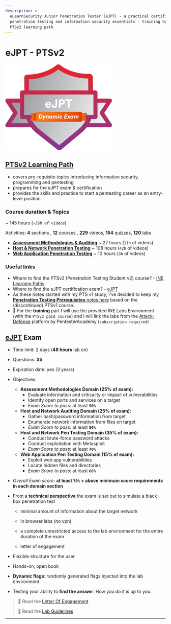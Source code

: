 ```yaml
---
description: >-
  eLearnSecurity Junior Penetration Tester (eJPT) - a practical certification on
  penetration testing and information security essentials - training by the INE
  PTSv2 learning path
---
```


# eJPT - PTSv2

![eJPT - © eLearnSecurity | INE](.gitbook/assets/eJPT-small.png)

## [PTSv2 Learning Path](https://my.ine.com/CyberSecurity/learning-paths/61f88d91-79ff-4d8f-af68-873883dbbd8c/penetration-testing-student)

- covers pre-requisite topics introducing information security, programming and pentesting
- prepares for the eJPT exam & certification
- provides the skills and practice to start a pentesting career as an entry-level position

### Course duration & Topics

~ 145 hours (*`~56h of videos`*)

Activities: **4** sections , **12** courses , **229** videos, **154** quizzes, **120** labs

- [**Assessment Methodologies & Auditing**](assessment-methodologies/README.md) ~ 27 hours (`11h` of videos)
- [**Host & Network Penetration Testing**](hostnetwork-penetration-testing/README.md) ~ 108 hours (`42h` of videos)
- [**Web Application Penetration Testing**](webapp-penetration-testing/README.md) ~ 10 hours (`3h` of videos)

### Useful links

- Where to find the PTSv2 (Penetration Testing Student v2) course? - [INE Learning Paths](https://my.ine.com/learning-paths)
- Where to find the eJPT certification exam? - [eJPT](https://ine.com/learning/certifications/internal/elearnsecurity-junior-penetration-tester-cert)
- As these notes started with my PTS v1 study, I've decided to keep my [**Penetration Testing Prerequisites** notes here](penetration-testing-prerequisites/README.md) based on the (discontinued) PTSv1 course.
- 🔬 For the **training** part I will use the provided INE Labs Environment (with the `PTSv2 paid course`) and I will link the labs from the [Attack-Defense](https://attackdefense.com/members) platform by PentesterAcademy (`subscription required`)

## [eJPT](https://ine.com/learning/certifications/internal/elearnsecurity-junior-penetration-tester-cert) Exam

- Time limit: 2 days (**48 hours** lab on)
- Questions: **35**
- Expiration date: yes (3 years)
- Objectives:
  - **Assessment Methodologies Domain (25% of exam):**
    - Evaluate information and criticality or impact of vulnerabilities
    - Identify open ports and services on a target
    - *Exam Score to pass*: at least **`90%`**
  - **Host and Network Auditing Domain (25% of exam):**
    - Gather hash/password information from target
    - Enumerate network information from files on target
    - *Exam Score to pass*: at least **`80%`**
  - **Host and Network Pen Testing Domain (35% of exam):**
    - Conduct brute-force password attacks
    - Conduct exploitation with Metasploit
    - *Exam Score to pass*: at least **`70%`**
  - **Web Application Pen Testing Domain (15% of exam):**
    - Exploit web app vulnerabilities
    - Locate hidden files and directories
    - *Exam Score to pass*: at least **`60%`**
- *Overall Exam score*: **at least `70%` + above minimum score requirements in each domain section**
- From a **technical perspective** the exam is set out to simulate a black box penetration test

  - minimal amount of information about the target network

  - in browser labs (no vpn)
  - a complete unrestricted access to the lab environment for the entire duration of the exam
  - letter of engagement
- Flexible structure for the user
- Hands-on, open book
- **Dynamic flags**: randomly generated flags injected into the lab environment
- Testing your ability to **find the answer**. How you do it is up to you.

> 📖 Read the [Letter Of Engagement](https://media.graphassets.com/RdsCvab8SvacedNV5k4V)
>
> 📖 Read the [Lab Guidelines](https://media.graphassets.com/26hoOMeZQDyu7QJQlvaJ)

------

